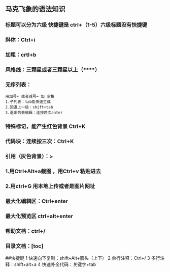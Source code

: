 ##  马克飞象的语法知识
### 标题可以分为六级 快捷键是 ctrl+（1-5）六级标题没有快捷键
### 斜体：Ctrl+i
### 加粗：crtl+b
### 风格线：三颗星或者三颗星以上（****）
### 无序列表：
    用加号+ 或者减号— 加 空格
    1.子列表：tab能快速生成
    2.回退上一级：shift+tab
    3.退出列表编辑：连按两次anter
### 特殊标记，能产生红色背景 Ctrl+K
### 代码块：连续按三次：Ctrl+K
### 引用（灰色背景）：>
### 1.用Ctrl+Alt+a截图 ，用Ctrl+v 粘贴进去
### 2.用ctrl+G 用本地上传或者是图片网址
### 最大化编辑区：Ctrl+enter
### 最大化预览区  ctrl+alt+enter
### 帮助文档：ctrl+/
### 目录文档：[toc]
<!--  -->

##快捷键
1 快速向下复制：shift+Alt+箭头（上下）
2 单行注释：Ctrl+/
3 多行注释：shift+alt+a
4 快速补全代码：关键字+tab
